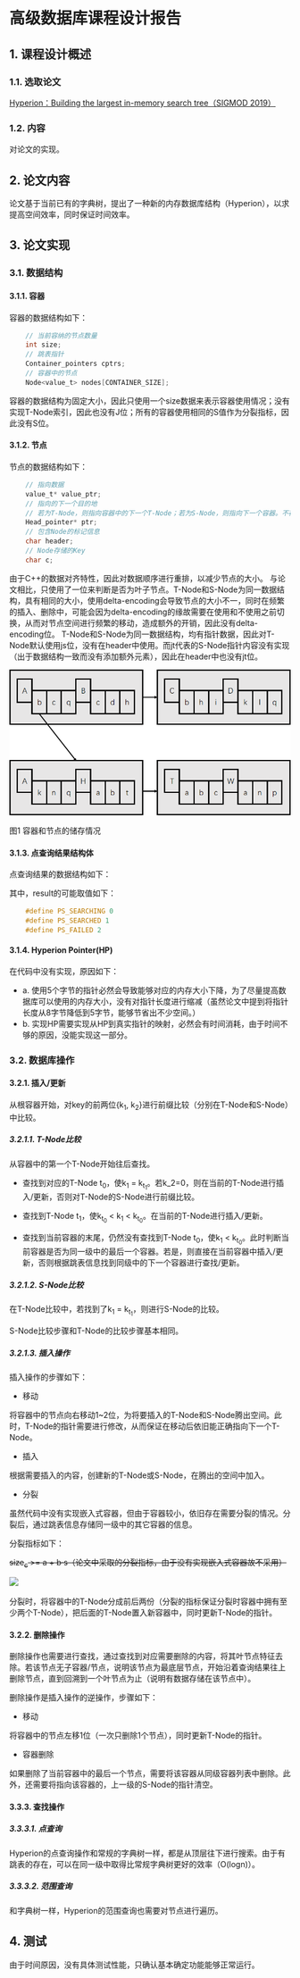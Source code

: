# 高级数据库课程设计报告

## 1. 课程设计概述

### 1.1. 选取论文

[Hyperion：Building the largest in-memory search tree（SIGMOD 2019）](http://dx.doi.org/10.1145/3299869.3319870)

### 1.2. 内容

对论文的实现。

## 2. 论文内容

论文基于当前已有的字典树，提出了一种新的内存数据库结构（Hyperion），以求提高空间效率，同时保证时间效率。

## 3. 论文实现

### 3.1. 数据结构

#### 3.1.1. 容器

容器的数据结构如下：

```c
	// 当前容纳的节点数量
	int size;
	// 跳表指针
	Container_pointers cptrs;
	// 容器中的节点
	Node<value_t> nodes[CONTAINER_SIZE];
```

容器的数据结构为固定大小，因此只使用一个size数据来表示容器使用情况；没有实现T-Node索引，因此也没有J位；所有的容器使用相同的S值作为分裂指标，因此没有S位。

#### 3.1.2. 节点

节点的数据结构如下：

```c
	// 指向数据
	value_t* value_ptr;
	// 指向的下一个目的地
	// 若为T-Node，则指向容器中的下一个T-Node；若为S-Node，则指向下一个容器。不存在时为NULL。
	Head_pointer* ptr;
	// 包含Node的标记信息
	char header;
	// Node存储的Key
	char c;
```

由于C++的数据对齐特性，因此对数据顺序进行重排，以减少节点的大小。
与论文相比，只使用了一位来判断是否为叶子节点。T-Node和S-Node为同一数据结构，具有相同的大小，使用delta-encoding会导致节点的大小不一，同时在频繁的插入、删除中，可能会因为delta-encoding的缘故需要在使用和不使用之前切换，从而对节点空间进行频繁的移动，造成额外的开销，因此没有delta-encoding位。
T-Node和S-Node为同一数据结构，均有指针数据，因此对T-Node默认使用js位，没有在header中使用。而jt代表的S-Node指针内容没有实现（出于数据结构一致而没有添加额外元素），因此在header中也没有jt位。

![](https://github.com/Wind2009-Louse/DBProject/blob/master/doc/1.png?raw=true)

图1 容器和节点的储存情况

#### 3.1.3. 点查询结果结构体

点查询结果的数据结构如下：

其中，result的可能取值如下：

```c
	#define PS_SEARCHING 0
	#define PS_SEARCHED 1
	#define PS_FAILED 2
```

#### 3.1.4. Hyperion Pointer(HP)

在代码中没有实现，原因如下：

- a. 使用5个字节的指针必然会导致能够对应的内存大小下降，为了尽量提高数据库可以使用的内存大小，没有对指针长度进行缩减（虽然论文中提到将指针长度从8字节降低到5字节，能够节省出不少空间。）
- b. 实现HP需要实现从HP到真实指针的映射，必然会有时间消耗，由于时间不够的原因，没能实现这一部分。

### 3.2. 数据库操作

#### 3.2.1. 插入/更新

从根容器开始，对key的前两位{k<sub>1</sub>, k<sub>2</sub>}进行前缀比较（分别在T-Node和S-Node）中比较。

##### 3.2.1.1. T-Node比较

从容器中的第一个T-Node开始往后查找。

* 查找到对应的T-Node t<sub>0</sub>，使k<sub>1</sub> = k<sub>t<sub>1</sub></sub>。若k_2=0，则在当前的T-Node进行插入/更新，否则对T-Node的S-Node进行前缀比较。

+ 查找到T-Node t<sub>1</sub>，使k<sub>t<sub>0</sub></sub> < k<sub>1</sub> < k<sub>t<sub>0</sub></sub>。在当前的T-Node进行插入/更新。

+ 查找到当前容器的末尾，仍然没有查找到T-Node t<sub>0</sub>，使k<sub>1</sub> < k<sub>t<sub>0</sub></sub>。此时判断当前容器是否为同一级中的最后一个容器。若是，则直接在当前容器中插入/更新，否则根据跳表信息找到同级中的下一个容器进行查找/更新。

##### 3.2.1.2. S-Node比较

在T-Node比较中，若找到了k<sub>1</sub> = k<sub>t<sub>1</sub></sub>，则进行S-Node的比较。

S-Node比较步骤和T-Node的比较步骤基本相同。

##### 3.2.1.3. 插入操作

插入操作的步骤如下：

- 移动

将容器中的节点向右移动1~2位，为将要插入的T-Node和S-Node腾出空间。此时，T-Node的指针需要进行修改，从而保证在移动后依旧能正确指向下一个T-Node。

- 插入

根据需要插入的内容，创建新的T-Node或S-Node，在腾出的空间中加入。

- 分裂

虽然代码中没有实现嵌入式容器，但由于容器较小，依旧存在需要分裂的情况。分裂后，通过跳表信息存储同一级中的其它容器的信息。

分裂指标如下：

~~size<sub>c</sub> >= a + b·s（论文中采取的分裂指标，由于没有实现嵌入式容器故不采用）~~

![](http://latex.codecogs.com/gif.latex?free_c\<\\frac{size_c}{8})

分裂时，将容器中的T-Node分成前后两份（分裂的指标保证分裂时容器中拥有至少两个T-Node），把后面的T-Node置入新容器中，同时更新T-Node的指针。

#### 3.2.2. 删除操作

删除操作也需要进行查找，通过查找到对应需要删除的内容，将其叶节点特征去除。若该节点无子容器/节点，说明该节点为最底层节点，开始沿着查询结果往上删除节点，直到回溯到一个叶节点为止（说明有数据存储在该节点中）。

删除操作是插入操作的逆操作，步骤如下：

- 移动

将容器中的节点左移1位（一次只删除1个节点），同时更新T-Node的指针。

- 容器删除

如果删除了当前容器中的最后一个节点，需要将该容器从同级容器列表中删除。此外，还需要将指向该容器的，上一级的S-Node的指针清空。

#### 3.3.3. 查找操作

##### 3.3.3.1. 点查询

Hyperion的点查询操作和常规的字典树一样，都是从顶层往下进行搜索。由于有跳表的存在，可以在同一级中取得比常规字典树更好的效率（O(logn)）。

##### 3.3.3.2. 范围查询

和字典树一样，Hyperion的范围查询也需要对节点进行遍历。

## 4. 测试

由于时间原因，没有具体测试性能，只确认基本确定功能能够正常运行。